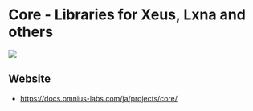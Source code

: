 # Core - Libraries for Xeus, Lxna and others

[![](https://github.com/omnius-labs/core/workflows/Builds/badge.svg)](https://github.com/omnius-labs/core/actions)

## Website

+ <https://docs.omnius-labs.com/ja/projects/core/>
